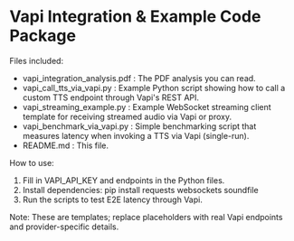 Vapi Integration & Example Code Package
======================================

Files included:
- vapi_integration_analysis.pdf  : The PDF analysis you can read.
- vapi_call_tts_via_vapi.py     : Example Python script showing how to call a custom TTS endpoint through Vapi's REST API.
- vapi_streaming_example.py     : Example WebSocket streaming client template for receiving streamed audio via Vapi or proxy.
- vapi_benchmark_via_vapi.py    : Simple benchmarking script that measures latency when invoking a TTS via Vapi (single-run).
- README.md                      : This file.

How to use:
1) Fill in VAPI_API_KEY and endpoints in the Python files.
2) Install dependencies: pip install requests websockets soundfile
3) Run the scripts to test E2E latency through Vapi.

Note: These are templates; replace placeholders with real Vapi endpoints and provider-specific details.
